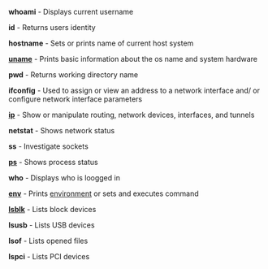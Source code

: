 
**whoami** - Displays current username  
  
**id** - Returns users identity  
  
**hostname** - Sets or prints name of current host system  
  
[**uname**](OS%20Commands.md#uname) - Prints basic information about the os name and system hardware  
  
**pwd** - Returns working directory name  
  
**ifconfig** - Used to assign or view an address to a network interface and/ or configure network interface parameters  
  
[**ip**](OS%20Commands.md#ip) - Show or manipulate routing, network devices, interfaces, and tunnels  
  
**netstat** - Shows network status  
  
**ss** - Investigate sockets  
  
[**ps**](OS%20Commands.md#ps) - Shows process status  
  
**who** - Displays who is loogged in  
  
[**env**](OS%20Commands.md#env) - Prints [environment](Env%20Vars.md) or sets and executes command  
  
[**lsblk**](OS%20Commands.md#lsblk) - Lists block devices  
  
**lsusb** - Lists USB devices  
  
**lsof** - Lists opened files  
  
**lspci** - Lists PCI devices
